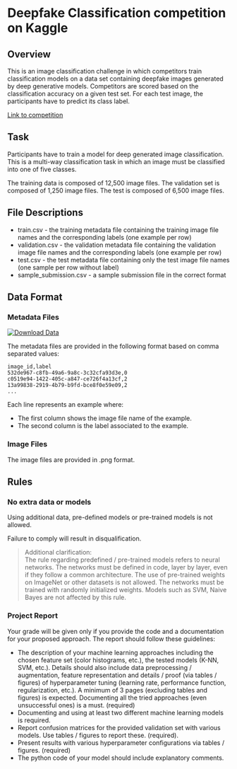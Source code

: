 # Deepfake Classification competition on Kaggle

## Overview
This is an image classification challenge in which competitors train classification models on a data set containing deepfake images generated by deep generative models. Competitors are scored based on the classification accuracy on a given test set. For each test image, the participants have to predict its class label.

[Link to competition](https://www.kaggle.com/t/f7dbf445f2ec4b56ad5d7082f04f630c)

## Task
Participants have to train a model for deep generated image classification. This is a multi-way classification task in which an image must be classified into one of five classes.

The training data is composed of 12,500 image files. The validation set is composed of 1,250 image files. The test is composed of 6,500 image files.

## File Descriptions
- train.csv - the training metadata file containing the training image file names and the corresponding labels (one example per row)
- validation.csv - the validation metadata file containing the validation image file names and the corresponding labels (one example per row)
- test.csv - the test metadata file containing only the test image file names (one sample per row without label)
- sample_submission.csv - a sample submission file in the correct format

## Data Format

### Metadata Files

[![Download Data](https://img.shields.io/badge/Download-Data-blue?style=for-the-badge&logo=github)](https://github.com/mateiungureanu/Deepfake-Classification/releases/tag/v1.0)

The metadata files are provided in the following format based on comma separated values:

```
image_id,label
532de967-c8fb-49a6-9a8c-3c32cfa93d3e,0
c0519e94-1422-405c-a847-ce726f4a13cf,2
13a99838-2919-4b79-b9fd-bce8f0e59e09,2
...
```

Each line represents an example where:

- The first column shows the image file name of the example.
- The second column is the label associated to the example.

### Image Files
The image files are provided in .png format.



## Rules

### No extra data or models
Using additional data, pre-defined models or pre-trained models is not allowed.

Failure to comply will result in disqualification.

>Additional clarification:  
>The rule regarding predefined / pre-trained models refers to neural networks. The networks must be defined in code, layer by layer, even if they follow a common architecture. The use of pre-trained weights on ImageNet or other datasets is not allowed. The networks must be trained with randomly initialized weights. Models such as SVM, Naive Bayes are not affected by this rule.

### Project Report
Your grade will be given only if you provide the code and a documentation for your proposed approach. The report should follow these guidelines:

- The description of your machine learning approaches including the chosen feature set (color histograms, etc.), the tested models (K-NN, SVM, etc.). Details should also include data preprocessing / augmentation, feature representation and details / proof (via tables / figures) of hyperparameter tuning (learning rate, performance function, regularization, etc.). A minimum of 3 pages (excluding tables and figures) is expected. Documenting all the tried approaches (even unsuccessful ones) is a must. (required)
- Documenting and using at least two different machine learning models is required.
- Report confusion matrices for the provided validation set with various models. Use tables / figures to report these. (required).
- Present results with various hyperparameter configurations via tables / figures. (required)
- The python code of your model should include explanatory comments.